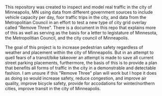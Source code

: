 This repository was created to inspect and model real traffic in the city of 
Minneapolis, MN using data from different government sources to include
vehicle capacity per day, foor traffic trips in the city, and data from
the Metropolitian Council in an effort to test a new type of city grid
overlay called "Remove Three". There is a document in this repo that explains
more of this as well as serving as the basis for a letter to legistature of
Minnesota, the Metropolitian Council, and the city council of Minneapolis.

The goal of this project is to increase pedestrian safety regardless of
weather and placement within the city of Minneapolis. But in an attempt
to quell fears of a transit/bike takeover an attempt is made to save all
current street parking placements, furthermore, the basis of this is to
provide a plan that benefits all forms of traffic in the city in a
demonstrable and detectable fashion. I am unsure if this "Remove Three"
plan will work but I hope it does as doing so would increase safety,
reduce congestion, and improve air quality, improve bicycle safety,
provide for accodations for winter/northern cities, improve transit in the
city of Minneapolis.
